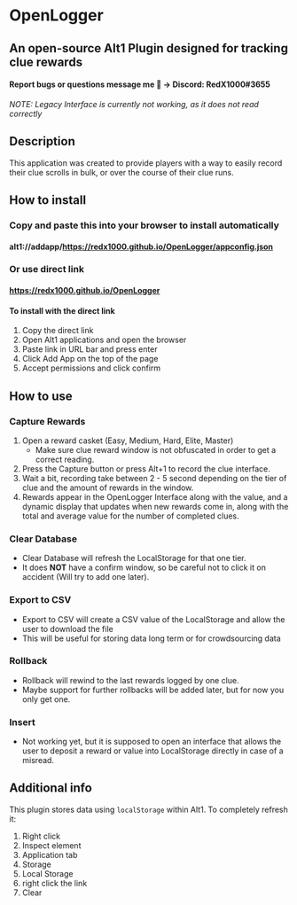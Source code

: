# OpenLogger
## An open-source Alt1 Plugin designed for tracking clue rewards
#### Report bugs or questions message me 🙂 -> Discord: RedX1000#3655

*NOTE: Legacy Interface is currently not working, as it does not read correctly* 

## Description
This application was created to provide players with a way to easily record their clue scrolls in bulk, or over the course of their clue runs.

## How to install
### Copy and paste this into your browser to install automatically
#### alt1://addapp/https://redx1000.github.io/OpenLogger/appconfig.json
### Or use direct link
#### https://redx1000.github.io/OpenLogger
#### To install with the direct link
1. Copy the direct link
2. Open Alt1 applications and open the browser
3. Paste link in URL bar and press enter
4. Click Add App on the top of the page
5. Accept permissions and click confirm

 ## How to use
 ### Capture Rewards
1. Open a reward casket (Easy, Medium, Hard, Elite, Master)
    * Make sure clue reward window is not obfuscated in order to get a correct reading.
2. Press the Capture button or press Alt+1 to record the clue interface.
3. Wait a bit, recording take between 2 - 5 second depending on the tier of clue and the amount of rewards in the window.
4. Rewards appear in the OpenLogger Interface along with the value, and a dynamic display that updates when new rewards come in, along with the total and average value for the number of completed clues.

### Clear Database
* Clear Database will refresh the LocalStorage for that one tier.
* It does **NOT** have a confirm window, so be careful not to click it on accident (Will try to add one later).

### Export to CSV
* Export to CSV will create a CSV value of the LocalStorage and allow the user to download the file
* This will be useful for storing data long term or for crowdsourcing data

### Rollback
* Rollback will rewind to the last rewards logged by one clue.
* Maybe support for further rollbacks will be added later, but for now you only get one.

### Insert
* Not working yet, but it is supposed to open an interface that allows the user to deposit a reward or value into LocalStorage directly in case of a misread.

## Additional info
This plugin stores data using `localStorage` within Alt1. To completely refresh it:
1. Right click 
2. Inspect element
3. Application tab
4. Storage
5. Local Storage
6. right click the link
7. Clear
